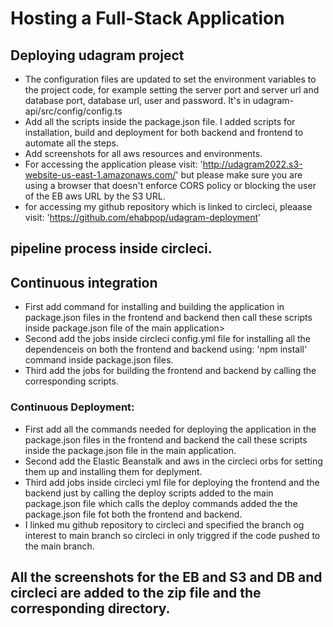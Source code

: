 # Hosting a Full-Stack Application

## Deploying udagram project

- The configuration files are updated to set the environment variables to the project code, for example setting the server port and server url and database port, database url, user and password. It's in udagram-api/src/config/config.ts
- Add all the scripts inside the package.json file. I added scripts for installation, build and deployment for both backend and frontend to automate all the steps.
- Add screenshots for all aws resources and environments.
- For accessing the application please visit: 'http://udagram2022.s3-website-us-east-1.amazonaws.com/' but please make sure you are using a browser that doesn't enforce CORS policy or blocking the user of the EB aws URL by the S3 URL.
- for accessing my github repository which is linked to circleci, pleaase visit: 'https://github.com/ehabpop/udagram-deployment'

## pipeline process inside circleci.

## Continuous integration

- First add command for installing and building the application in package.json files in the frontend and backend then call these scripts inside package.json file of the main application>
- Second add the jobs inside circleci config.yml file for installing all the dependenceis on both the frontend and backend using: 'npm install' command inside package.json files.
- Third add the jobs for building the frontend and backend by calling the corresponding scripts.

### Continuous Deployment:

- First add all the commands needed for deploying the application in the package.json files in the frontend and backend the call these scripts inside the package.json file in the main application.
- Second add the Elastic Beanstalk and aws in the circleci orbs for setting them up and installing them for deplyment.
- Third add jobs inside circleci yml file for deploying the frontend and the backend just by calling the deploy scripts added to the main package.json file which calls the deploy commands added the the package.json file fot both the frontend and backend.
- I linked mu github repository to circleci and specified the branch og interest to main branch so circleci in only triggred if the code pushed to the main branch.

## All the screenshots for the EB and S3 and DB and circleci are added to the zip file and the corresponding directory.
